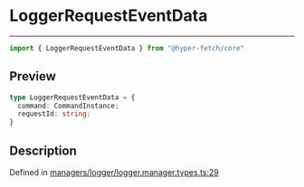 

# LoggerRequestEventData

<div class="api-docs__separator" data-reactroot="">

---

</div><div class="api-docs__import" data-reactroot="">

```ts
import { LoggerRequestEventData } from "@hyper-fetch/core"
```

</div><div class="api-docs__section">

## Preview

</div><div class="api-docs__preview type">

```ts
type LoggerRequestEventData = {
  command: CommandInstance; 
  requestId: string; 
}
```

</div><div class="api-docs__section">

## Description

</div><div class="api-docs__description"><span class="api-docs__do-not-parse">



</span></div><p class="api-docs__definition">

Defined in [managers/logger/logger.manager.types.ts:29](https://github.com/BetterTyped/hyper-fetch/blob/0bdb96c0/packages/core/src/managers/logger/logger.manager.types.ts#L29)

</p>